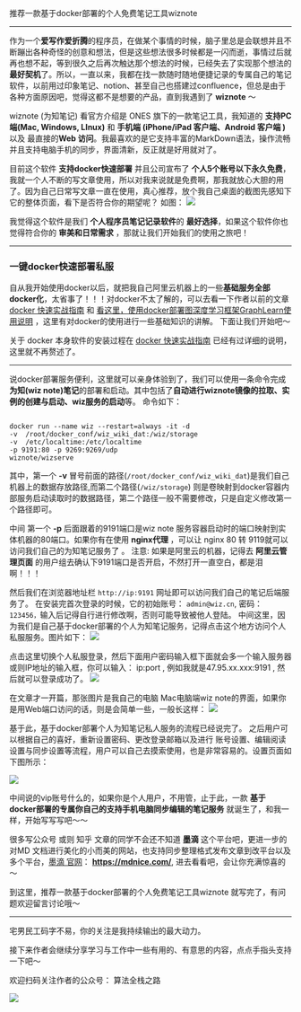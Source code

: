 推荐一款基于docker部署的个人免费笔记工具wiznote 

---

作为一个**爱写作爱折腾**的程序员，在做某个事情的时候，脑子里总是会联想并且不断蹦出各种奇怪的创意和想法，但是这些想法很多时候都是一闪而逝，事情过后就再也想不起，等到很久之后再次触达那个想法的时候，已经失去了实现那个想法的**最好契机**了。所以，一直以来，我都在找一款随时随地便捷记录的专属自己的笔记软件，以前用过印象笔记、notion、甚至自己也搭建过confluence，但总是由于各种方面原因吧，觉得这都不是想要的产品，直到我遇到了 **wiznote** ～ 


wiznote (为知笔记) 看官方介绍是 ONES 旗下的一款笔记工具，我知道的 **支持PC端(Mac, Windows, LInux)** 和 **手机端 (iPhone/iPad 客户端、Android 客户端 )** 以及 最直接的**Web 访问**。我最喜欢的是它支持丰富的MarkDown语法，操作流畅并且支持电脑手机的同步，界面清新，反正就是好用就对了。

目前这个软件 **支持docker快速部署** 并且公司宣布了 **个人5个账号以下永久免费**，我就一个人不断的写文章使用，所以对我来说就是免费啊，那我就放心大胆的用了。因为自己日常写文章一直在使用，真心推荐，放个我自己桌面的截图先感知下它的整体页面，看下是否符合你的期望呢？
如图：
![](https://files.mdnice.com/user/17436/45009873-1f4c-4756-ae03-b564f1d6d8a4.jpg)


我觉得这个软件是我们 **个人程序员笔记记录软件**的 **最好选择**，如果这个软件你也觉得符合你的 **审美和日常需求** ，那就让我们开始我们的使用之旅吧！ 

---

### 一键docker快速部署私服

自从我开始使用docker以后，就把我自己阿里云机器上的一些**基础服务全部docker化**，太省事了！！！对docker不太了解的，可以去看一下作者以前的文章 [docker 快速实战指南](https://mp.weixin.qq.com/s/phk68jKVP5HK0QcP2kr44g) 和  [看这里，使用docker部署图深度学习框架GraphLearn使用说明](https://mp.weixin.qq.com/s/ykZ0XolZYJrxyivEpvzHsQ) ，这里有对docker的使用进行一些基础知识的讲解。 下面让我们开始吧～

关于 docker 本身软件的安装过程在  [docker 快速实战指南](https://mp.weixin.qq.com/s/phk68jKVP5HK0QcP2kr44g) 已经有过详细的说明，这里就不再赘述了。

---

说docker部署服务便利，这里就可以亲身体验到了，我们可以使用一条命令完成**为知(wiz note)笔记**的部署和启动。其中包括了**自动进行wiznote镜像的拉取、实例的创建与启动、wiz服务的启动**等。
命令如下：

```

docker run --name wiz --restart=always -it -d 
-v  /root/docker_conf/wiz_wiki_dat:/wiz/storage  
-v  /etc/localtime:/etc/localtime 
-p 9191:80 -p 9269:9269/udp 
wiznote/wizserve
```


其中，第一个 **-v** 冒号前面的路径(`/root/docker_conf/wiz_wiki_dat`)是我们自己机器上的数据存放路径,而第二个路径(`/wiz/storage`) 则是卷映射到docker容器内部服务启动读取时的数据路径，第二个路径一般不需要修改，只是自定义修改第一个路径即可。

中间 第一个 **-p** 后面跟着的9191端口是wiz note 服务容器启动时的端口映射到实体机器的80端口。如果你有在使用 **nginx代理** ，可以让 nginx 80 转 9119就可以访问我们自己的为知笔记服务了 。
注意: 如果是阿里云的机器，记得去 **阿里云管理页面** 的用户组去确认下9191端口是否开启，不然打开一直空白，都是泪啊！！！ 

然后我们在浏览器地址栏 `http://ip:9191` 网址即可以访问我们自己的笔记后端服务了。
在安装完首次登录的时候，它的初始账号： `admin@wiz.cn`,  密码：`123456，`输入后记得自行进行修改啊，否则可能导致被他人登陆。
中间这里，因为我们是自己基于docker部署的个人为知笔记服务，记得点击这个地方访问个人私服服务。图片如下：
![](https://files.mdnice.com/user/17436/150a21bc-7b40-4d50-809f-e086754001bd.jpg)

点击这里切换个人私服登录，然后下面用户密码输入框下面就会多一个输入服务器或则IP地址的输入框，你可以输入： ip:port , 例如我就是47.95.xx.xxx:9191 , 然后就可以登录成功了。
![](https://files.mdnice.com/user/17436/1ba46e79-20e9-4a1a-9456-036a47c5538a.jpg)



在文章才一开篇，那张图片是我自己的电脑 Mac电脑端wiz note的界面，如果你是用Web端口访问的话，则是会简单一些，一般长这样：
![](https://files.mdnice.com/user/17436/63bc1cd6-e4b0-4ef7-ac15-d2c6bfaedf73.jpg)

基于此，基于docker部署个人为知笔记私人服务的流程已经说完了。
之后用户可以根据自己的喜好，重新设置密码、更改登录邮箱以及进行 账号设置、编辑阅读设置与同步设置等流程，用户可以自己去摸索使用，也是非常容易的。设置页面如下图所示：

![](https://files.mdnice.com/user/17436/f632b93b-3e0f-4102-866d-e687c137289a.jpg)


中间说的vip账号什么的，如果你是个人用户，不用管，止于此，一款 **基于docker部署的专属你自己的支持手机电脑同步编辑的笔记服务** 就诞生了，和我一样，开始写写写吧～～

 很多写公众号 或则 知乎 文章的同学不会还不知道 **墨滴** 这个平台吧，更进一步的对MD 文档进行美化的小而美的网站，也支持同步整理格式发布文章到改平台以及多个平台，[墨滴 官网](https://mdnice.com/)： **https://mdnice.com/**, 进去看看吧，会让你充满惊喜的～ 

到这里，推荐一款基于docker部署的个人免费笔记工具wiznote  就写完了，有问题欢迎留言讨论哦～ 

---

宅男民工码字不易，你的关注是我持续输出的最大动力。

接下来作者会继续分享学习与工作中一些有用的、有意思的内容，点点手指头支持一下吧～

欢迎扫码关注作者的公众号： 算法全栈之路

![](https://gitee.com/ldh521/picgo/raw/master/2021-7-18/1626539300022-qrcode_for_gh_63df84028db0_258.jpg)



